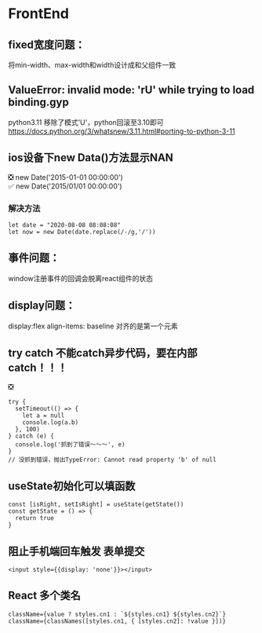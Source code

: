 # FrontEnd
## fixed宽度问题：
将min-width、max-width和width设计成和父组件一致

## ValueError: invalid mode: 'rU' while trying to load binding.gyp
python3.11 移除了模式'U'，python回滚至3.10即可 <br/>
https://docs.python.org/3/whatsnew/3.11.html#porting-to-python-3-11

## ios设备下new Data()方法显示NAN
❎ new Date('2015-01-01 00:00:00') <br/>
✅ new Date('2015/01/01 00:00:00') <br/>
### 解决方法
```
let date = "2020-08-08 08:08:08"
let now = new Date(date.replace(/-/g,'/'))
```

## 事件问题：
window注册事件的回调会脱离react组件的状态

## display问题：
display:flex
align-items: baseline 对齐的是第一个元素

## try catch 不能catch异步代码，要在内部catch！！！
❎
```
try {
  setTimeout(() => {
    let a = null
    console.log(a.b)
  }, 100)
} catch (e) {
  console.log('抓到了错误～～～', e)
}
// 没抓到错误，抛出TypeError: Cannot read property 'b' of null
```
## useState初始化可以填函数
```
const [isRight, setIsRight] = useState(getState())
const getState = () => {
  return true
}
```

## 阻止手机端回车触发 表单提交
```
<input style={{display: 'none'}}></input>
```

## React 多个类名
```
className={value ? styles.cn1 : `${styles.cn1} ${styles.cn2}`}
className={classNames([styles.cn1, { [styles.cn2]: !value }])}
```
